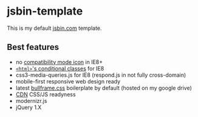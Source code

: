 <h1>jsbin-template</h1>

<p>This is my default <a href="http://jsbin.com" title="JS Bin">jsbin.com</a> template.</p>

<h2>Best features</h2>
<ul>
	<li>no <a href="https://www.google.com/search?q=internet+explorer+compatibility+mode+icon" title="">compatibility mode icon</a> in IE8+</li>
	<li><a href="http://www.paulirish.com/2008/conditional-stylesheets-vs-css-hacks-answer-neither/" title=""><code>&lt;html&gt;</code>'s conditional classes</a> for IE8</li>
	<li>css3-media-queries.js for IE8 (respond.js in not fully cross-domain)</li>
	<li>mobile-first responsive web design ready</li>
	<li>latest <a href="https://github.com/marco135/bullframe.css" title="bullframe.css is a CSS file to be used as an alternative to CSS resets and as a starting-point for Mobile-First Responsive Web Design.">bullframe.css</a> boilerplate by default (hosted on my google drive)</li>
	<li><a href="https://developers.google.com/speed/libraries/devguide" title="Google CDN">C</a><a href="http://cdnjs.com/" title="Cloudflare CDN">D<a href="http://jsdelivr.com" title="JS Delivr">N</a> CSS/JS readyness</li>
	<li>modernizr.js</li>
	<li>jQuery 1.X</li>
</ul>